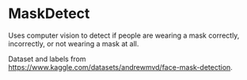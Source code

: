 # MaskDetect

Uses computer vision to detect if people are wearing a mask correctly, incorrectly, or not wearing a mask at all. 


Dataset and labels from https://www.kaggle.com/datasets/andrewmvd/face-mask-detection.
